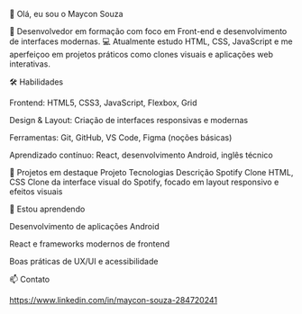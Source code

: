 👋 Olá, eu sou o Maycon Souza

🚀 Desenvolvedor em formação com foco em Front-end e desenvolvimento de interfaces modernas.
💻 Atualmente estudo HTML, CSS, JavaScript e me aperfeiçoo em projetos práticos como clones visuais e aplicações web interativas.

🛠️ Habilidades

Frontend: HTML5, CSS3, JavaScript, Flexbox, Grid

Design & Layout: Criação de interfaces responsivas e modernas

Ferramentas: Git, GitHub, VS Code, Figma (noções básicas)

Aprendizado contínuo: React, desenvolvimento Android, inglês técnico

🔭 Projetos em destaque
Projeto	Tecnologias	Descrição
Spotify Clone	HTML, CSS	Clone da interface visual do Spotify, focado em layout responsivo e efeitos visuais


🌱 Estou aprendendo

Desenvolvimento de aplicações Android

React e frameworks modernos de frontend

Boas práticas de UX/UI e acessibilidade

📫 Contato

https://www.linkedin.com/in/maycon-souza-284720241
